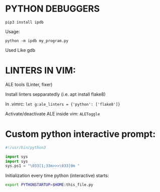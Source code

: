 # PYTHON DEBUGGERS

`pip3 install ipdb`

Usage:

`python -m ipdb my_program.py`

Used Like gdb

# LINTERS IN VIM:

ALE tools (Linter, fixer)

Install linters sepparatedly (i.e. apt install flake8)

In .vimrc: `let g:ale_linters = {'python': ['flake8']}`

Activate/deactivate ALE inside vim: `ALEToggle`

# Custom python interactive prompt:

```python
#!/usr/bin/python3

import sys
import sys
sys.ps1 = "\033[1;33m>>>\033[0m "

```

Initialization every time python (interactive) starts:

```bash
export PYTHONSTARTUP=$HOME:this_file.py
```
